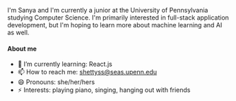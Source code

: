 I'm Sanya and I'm currently a junior at the University of Pennsylvania studying Computer Science. I'm primarily interested in full-stack application development, but I'm hoping to learn more about machine learning and AI as well.

#### About me

- 🌱 I’m currently learning: React.js
- 📫 How to reach me: shettyss@seas.upenn.edu
- 😄 Pronouns: she/her/hers
- ⚡ Interests: playing piano, singing, hanging out with friends
